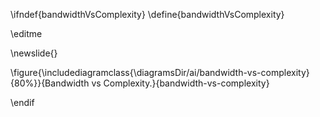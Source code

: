 \ifndef{bandwidthVsComplexity}
\define{bandwidthVsComplexity}

\editme

\newslide{}

\figure{\includediagramclass{\diagramsDir/ai/bandwidth-vs-complexity}{80%}}{Bandwidth vs Complexity.}{bandwidth-vs-complexity}


\endif
